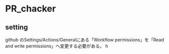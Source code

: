# PR_chacker

## setting
github のSettings/Actions/Generalにある「Workflow permissions」を「Read and write permissions」へ変更する必要がある。
h

